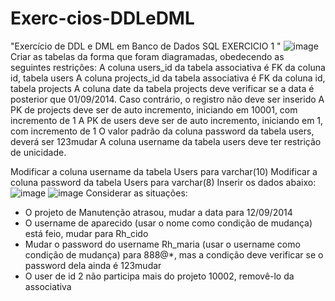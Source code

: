 # Exerc-cios-DDLeDML
"Exercício de DDL e DML em Banco de Dados SQL EXERCICIO 1 "
![image](https://github.com/ByancaMatos01/Exerc-cios-DDLeDML/assets/122841376/90dd795f-dbc5-4fe4-9539-c6a0a09556c5)
Criar as tabelas da forma que foram diagramadas, obedecendo as seguintes restrições:
A coluna users_id da tabela associativa é FK da coluna id, tabela users
A coluna projects_id da tabela associativa é FK da coluna id, tabela projects
A coluna date da tabela projects deve verificar se a data é posterior que 01/09/2014.
Caso contrário, o registro não deve ser inserido
A PK de projects deve ser de auto incremento, iniciando em 10001, com incremento de
1
A PK de users deve ser de auto incremento, iniciando em 1, com incremento de 1
O valor padrão da coluna password da tabela users, deverá ser 123mudar
A coluna username da tabela users deve ter restrição de unicidade.

Modificar a coluna username da tabela Users para varchar(10)
Modificar a coluna password da tabela Users para varchar(8)
Inserir os dados abaixo:
![image](https://github.com/ByancaMatos01/Exerc-cios-DDLeDML/assets/122841376/fb0aba82-0e74-4df1-b152-a5d164acc706)
![image](https://github.com/ByancaMatos01/Exerc-cios-DDLeDML/assets/122841376/793f6cc8-3228-49bb-8a81-059c631deed3)
Considerar as situações:
- O projeto de Manutenção atrasou, mudar a data para 12/09/2014
- O username de aparecido (usar o nome como condição de mudança) está feio, mudar para
Rh_cido
- Mudar o password do username Rh_maria (usar o username como condição de mudança)
para 888@*, mas a condição deve verificar se o password dela ainda é 123mudar
- O user de id 2 não participa mais do projeto 10002, removê-lo da associativa


